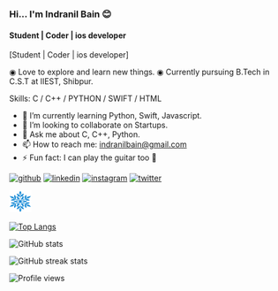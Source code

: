 ### Hi... I'm Indranil Bain 😊
#### Student | Coder | ios developer
[Student | Coder | ios developer]

◉ Love to explore and learn new things.
◉ Currently pursuing B.Tech in C.S.T at IIEST, Shibpur.


Skills: C / C++ / PYTHON / SWIFT / HTML 

- 🌱 I’m currently learning Python, Swift, Javascript. 
- 👯 I’m looking to collaborate on Startups. 
- 💬 Ask me about C, C++, Python. 
- 📫 How to reach me: indranilbain@gmail.com 
- ⚡ Fun fact: I can play the guitar too 🙂 


[<img src='https://cdn.jsdelivr.net/npm/simple-icons@3.0.1/icons/github.svg' alt='github' height='40'>](https://github.com/indranil-bain)  [<img src='https://cdn.jsdelivr.net/npm/simple-icons@3.0.1/icons/linkedin.svg' alt='linkedin' height='40'>](https://www.linkedin.com/in/indranil-bain-7896a9182/)  [<img src='https://cdn.jsdelivr.net/npm/simple-icons@3.0.1/icons/instagram.svg' alt='instagram' height='40'>](https://www.instagram.com/always_in_hangover/)  [<img src='https://cdn.jsdelivr.net/npm/simple-icons@3.0.1/icons/twitter.svg' alt='twitter' height='40'>](https://twitter.com/BainIndranil)  

<a href='https://archiveprogram.github.com/'><img src='https://raw.githubusercontent.com/acervenky/animated-github-badges/master/assets/acbadge.gif' width='40' height='40'></a> 

[![Top Langs](https://github-readme-stats.vercel.app/api/top-langs/?username=indranil-bain)](https://github.com/anuraghazra/github-readme-stats)

![GitHub stats](https://github-readme-stats.vercel.app/api?username=indranil-bain&show_icons=true)  

![GitHub streak stats](https://github-readme-streak-stats.herokuapp.com/?user=indranil-bain)  

![Profile views](https://gpvc.arturio.dev/indranil-bain)  

